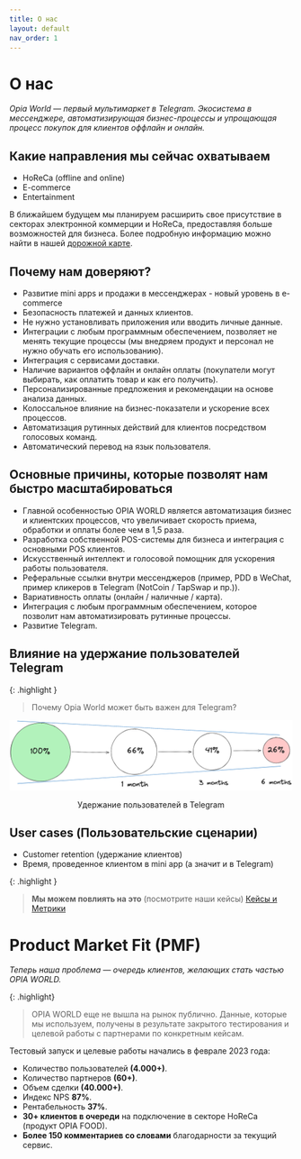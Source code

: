```yaml
---
title: О нас
layout: default
nav_order: 1
---
```


# О нас

_Opia World — первый мультимаркет в Telegram. Экосистема в мессенджере, автоматизирующая бизнес-процессы и упрощающая процесс покупок для клиентов оффлайн и онлайн._

## Какие направления мы сейчас охватываем

- HoReCa (offline and online)
- E-commerce
- Entertainment

В ближайшем будущем мы планируем расширить свое присутствие в секторах электронной коммерции и HoReCa, предоставляя больше возможностей для бизнеса. Более подробную информацию можно найти в нашей [дорожной карте](https://opia-world.github.io/docs/road_map.html).

## Почему нам доверяют?

- Развитие mini apps и продажи в мессенджерах - новый уровень в e-commerce
- Безопасность платежей и данных клиентов.
- Не нужно установливать приложения или вводить личные данные.
- Интеграции с любым программным обеспечением, позволяет не менять текущие процессы (мы внедряем продукт и персонал не нужно обучать его использованию).
- Интеграция с сервисами доставки.
- Наличие вариантов оффлайн и онлайн оплаты (покупатели могут выбирать, как оплатить товар и как его получить).
- Персонализированные предложения и рекомендации на основе анализа данных.
- Колоссальное влияние на бизнес-показатели и ускорение всех процессов.
- Автоматизация рутинных действий для клиентов посредством голосовых команд.
- Автоматический перевод на язык пользователя.

## Основные причины, которые позволят нам быстро масштабироваться

- Главной особенностью OPIA WORLD является автоматизация бизнес и клиентских процессов, что увеличивает скорость приема, обработки и оплаты более чем в 1,5 раза.
- Разработка собственной POS-системы для бизнеса и интеграция с основными POS клиентов.
- Искусственный интеллект и голосовой помощник для ускорения работы пользователя.
- Реферальные ссылки внутри мессенджеров (пример, PDD в WeChat, пример кликеров в Telegram (NotCoin / TapSwap и пр.)).
- Вариативность оплаты (онлайн / наличные / карта).
- Интеграция с любым программным обеспечением, которое позволит нам автоматизировать рутинные процессы.
- Развитие Telegram.

## Влияние на удержание пользователей Telegram

{: .highlight }
> Почему Opia World может быть важен для Telegram?

![Удержание пользователей в Telegram](/assets/images/for_about.png "Удержание пользователей в Telegram")
<p style="text-align:center">Удержание пользователей в Telegram</p>

## User cases (Пользовательские сценарии)
- Customer retention (удержание клиентов)
- Время, проведенное клиентом в mini app (а значит и в Telegram)

{: .highlight }
> **Мы можем повлиять на это** (посмотрите наши кейсы)
> [Кейсы и Метрики](https://opia-world.github.io/docs/cases%20and%20metrics.html)

# Product Market Fit (PMF)

_Теперь наша проблема — очередь клиентов, желающих стать частью OPIA WORLD._

{: .highlight}
> OPIA WORLD еще не вышла на рынок публично. Данные, которые мы используем, получены в результате закрытого тестирования и целевой работы с партнерами по конкретным кейсам.

Тестовый запуск и целевые работы начались в феврале 2023 года:
- Количество пользователей **(4.000+)**.
- Количество партнеров **(60+)**.
- Объем сделки **(40.000+)**.
- Индекс NPS **87%**.
- Рентабельность **37%**.
- **30+ клиентов в очереди** на подключение в секторе HoReCa (продукт OPIA FOOD).
- **Более 150 комментариев со словами** благодарности за текущий сервис.